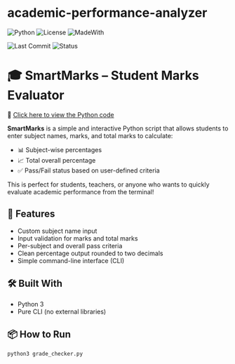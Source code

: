 # academic-performance-analyzer

![Python](https://img.shields.io/badge/Python-3.10-blue)
![License](https://img.shields.io/badge/License-MIT-green)
![MadeWith](https://img.shields.io/badge/Made%20with-Python-orange)

![Last Commit](https://img.shields.io/github/last-commit/Rish3666/academic-performance-analyzer)         ![Status](https://img.shields.io/badge/status-active-brightgreen)

# 🎓 SmartMarks – Student Marks Evaluator

📄 [Click here to view the Python code](./grade_checker.py)

**SmartMarks** is a simple and interactive Python script that allows students to enter subject names, marks, and total marks to calculate:

- 📊 Subject-wise percentages
- 📈 Total overall percentage
- ✅ Pass/Fail status based on user-defined criteria

This is perfect for students, teachers, or anyone who wants to quickly evaluate academic performance from the terminal!

## 🚀 Features

- Custom subject name input
- Input validation for marks and total marks
- Per-subject and overall pass criteria
- Clean percentage output rounded to two decimals
- Simple command-line interface (CLI)

## 🛠️ Built With

- Python 3
- Pure CLI (no external libraries)

## 📦 How to Run

```bash
python3 grade_checker.py
